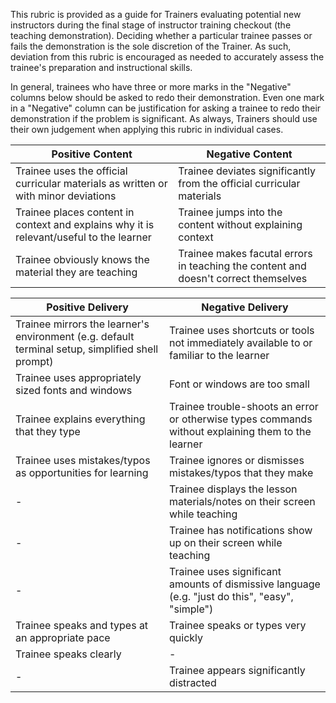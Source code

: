 This rubric is provided as a guide for Trainers evaluating potential new instructors during the final stage of instructor training checkout 
(the teaching demonstration). Deciding whether a particular trainee passes or fails the demonstration is the sole discretion of the
Trainer. As such, deviation from this rubric is encouraged as needed to accurately assess the trainee's preparation and instructional
skills.

In general, trainees who have three or more marks in the "Negative" columns below should be asked to redo their demonstration. Even one 
mark in a "Negative" column can be justification for asking a trainee to redo their demonstration if the problem is significant. As always,
Trainers should use their own judgement when applying this rubric in individual cases.  

|Positive Content|Negative Content|
|------|---------------------|
Trainee uses the official curricular materials as written or with minor deviations|Trainee deviates significantly from the official curricular materials|
Trainee places content in context and explains why it is relevant/useful to the learner|Trainee jumps into the content without explaining context|
Trainee obviously knows the material they are teaching|Trainee makes facutal errors in teaching the content and doesn't correct themselves|

|Positive Delivery|Negative Delivery|
|------|---------------------|
Trainee mirrors the learner's environment (e.g. default terminal setup, simplified shell prompt)|Trainee uses shortcuts or tools not immediately available to or familiar to the learner|
Trainee uses appropriately sized fonts and windows|Font or windows are too small|
Trainee explains everything that they type|Trainee trouble-shoots an error or otherwise types commands without explaining them to the learner|
Trainee uses mistakes/typos as opportunities for learning|Trainee ignores or dismisses mistakes/typos that they make|
-|Trainee displays the lesson materials/notes on their screen while teaching|
-|Trainee has notifications show up on their screen while teaching|
-|Trainee uses significant amounts of dismissive language (e.g. "just do this", "easy", "simple")|
Trainee speaks and types at an appropriate pace|Trainee speaks or types very quickly|
Trainee speaks clearly|-
-|Trainee appears significantly distracted|
